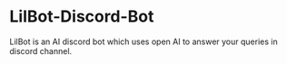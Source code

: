 # LilBot-Discord-Bot
LilBot is an AI discord bot which uses open AI to answer your queries in discord channel.
